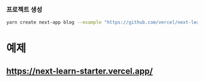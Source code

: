 ### 프로젝트 생성

```bash
yarn create next-app blog --example "https://github.com/vercel/next-learn/tree/master/basics/learn-starter"
```

# 예제

## https://next-learn-starter.vercel.app/
